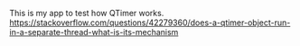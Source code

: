 This is my app to test how QTimer works.
https://stackoverflow.com/questions/42279360/does-a-qtimer-object-run-in-a-separate-thread-what-is-its-mechanism	
